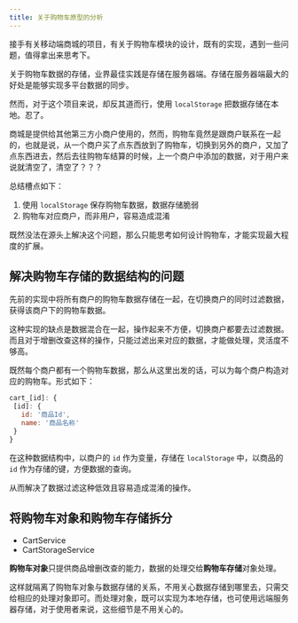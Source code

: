 ```yaml
---
title: 关于购物车原型的分析
---
```


接手有关移动端商城的项目，有关于购物车模块的设计，既有的实现，遇到一些问题，值得拿出来思考下。

关于购物车数据的存储，业界最佳实践是存储在服务器端。存储在服务器端最大的好处是能够实现多平台数据的同步。

然而，对于这个项目来说，却反其道而行，使用 `localStorage` 把数据存储在本地。忍了。

商城是提供给其他第三方小商户使用的，然而，购物车竟然是跟商户联系在一起的，也就是说，从一个商户买了点东西放到了购物车，切换到另外的商户，又加了点东西进去，然后去往购物车结算的时候，上一个商户中添加的数据，对于用户来说就清空了，清空了？？？

总结槽点如下：

1. 使用 `localStorage` 保存购物车数据，数据存储脆弱
2. 购物车对应商户，而非用户，容易造成混淆

既然没法在源头上解决这个问题，那么只能思考如何设计购物车，才能实现最大程度的扩展。

## 解决购物车存储的数据结构的问题

先前的实现中将所有商户的购物车数据存储在一起，在切换商户的同时过滤数据，获得该商户下的购物车数据。

这种实现的缺点是数据混合在一起，操作起来不方便，切换商户都要去过滤数据。而且对于增删改查这样的操作，只能过滤出来对应的数据，才能做处理，灵活度不够高。

既然每个商户都有一个购物车数据，那么从这里出发的话，可以为每个商户构造对应的购物车。形式如下：

~~~javascript
cart_[id]: {
 [id]: {
   id: '商品Id',
   name: '商品名称'
 }
}
~~~

在这种数据结构中，以商户的 `id` 作为变量，存储在 `localStorage` 中，以商品的 `id` 作为存储的键，方便数据的查询。

从而解决了数据过滤这种低效且容易造成混淆的操作。

## 将购物车对象和购物车存储拆分

* CartService
* CartStorageService

**购物车对象**只提供商品增删改查的能力，数据的处理交给**购物车存储**对象处理。

这样就隔离了购物车对象与数据存储的关系，不用关心数据存储到哪里去，只需交给相应的处理对象即可。而处理对象，既可以实现为本地存储，也可使用远端服务器存储，对于使用者来说，这些细节是不用关心的。

